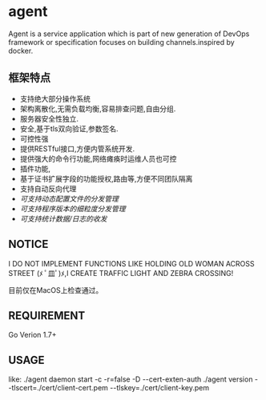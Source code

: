 # agent
Agent is a service application which is part of new generation of DevOps framework or specification focuses on building channels.inspired by docker.

## 框架特点
- 支持绝大部分操作系统
- 架构离散化,无需负载均衡,容易排查问题,自由分组.
- 服务器安全性独立.
- 安全,基于tls双向验证,参数签名.
- 可控性强
- 提供RESTful接口,方便内管系统开发.
- 提供强大的命令行功能,网络瘫痪时运维人员也可控
- 插件功能,
- 基于证书扩展字段的功能授权,路由等,方便不同团队隔离
- 支持自动反向代理
- *可支持动态配置文件的分发管理*
- *可支持程序版本的细粒度分发管理*
- *可支持统计数据/日志的收发*


## NOTICE

I DO NOT IMPLEMENT FUNCTIONS LIKE HOLDING OLD WOMAN ACROSS STREET (ﾒ ﾟ皿ﾟ)ﾒ,I CREATE TRAFFIC LIGHT AND ZEBRA CROSSING!

目前仅在MacOS上检查通过。

## REQUIREMENT
Go Verion 1.7+

## USAGE
like:
./agent daemon start -c -r=false -D --cert-exten-auth
./agent version --tlscert=./cert/client-cert.pem --tlskey=./cert/client-key.pem